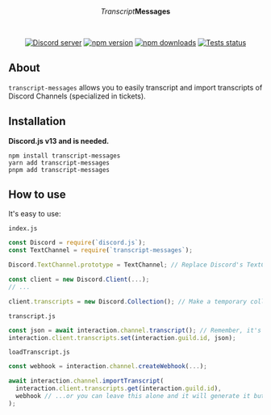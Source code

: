 <div align="center">
	<br />
	<p>
		<i>Transcript</i><b>Messages</b>
	</p>
	<br />
	<p>
		<a href="https://discord.gg/djs"><img src="https://img.shields.io/discord/222078108977594368?color=5865F2&logo=discord&logoColor=white" alt="Discord server" /></a>
		<a href="https://www.npmjs.com/package/transcript-messages"><img src="https://img.shields.io/npm/v/transcript-messages.svg?maxAge=3600" alt="npm version" /></a>
		<a href="https://www.npmjs.com/package/transcript-messages"><img src="https://img.shields.io/npm/dt/transcript-messages.svg?maxAge=3600" alt="npm downloads" /></a>
		<a href="https://github.com/discordjs/transcript-messages/actions"><img src="https://github.com/discordjs/transcript-messages/workflows/Testing/badge.svg" alt="Tests status" /></a>
	</p>
</div>

## About

`transcript-messages` allows you to easily transcript and import transcripts of Discord Channels (specialized in tickets).

## Installation

**Discord.js v13 and is needed.**

```sh-session
npm install transcript-messages
yarn add transcript-messages
pnpm add transcript-messages
```

## How to use

It's easy to use:

`index.js`

```js
const Discord = require(`discord.js`);
const TextChannel = require(`transcript-messages`);

Discord.TextChannel.prototype = TextChannel; // Replace Discord's TextChannel with the package's one

const client = new Discord.Client(...);
// ...

client.transcripts = new Discord.Collection(); // Make a temporary collection to save transcripts, you probably would want to use a DB instead
```

`transcript.js`

```js
const json = await interaction.channel.transcript(); // Remember, it's an async function!
interaction.client.transcripts.set(interaction.guild.id, json);
```

`loadTranscript.js`

```js
const webhook = interaction.channel.createWebhook(...);

await interaction.channel.importTranscript(
  interaction.client.transcripts.get(interaction.guild.id),
  webhook // ...or you can leave this alone and it will generate it but it will not handle errors
);
```

